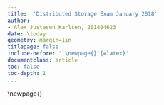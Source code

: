```yaml
---
title:  'Distributed Storage Exam January 2018'
author:
- Alex Justesen Karlsen, 201404623
date: \today
geometry: margin=1in
titlepage: false
include-before: '`\newpage{}`{=latex}'
documentclass: article
toc: false
toc-depth: 1
...
```


\newpage{}